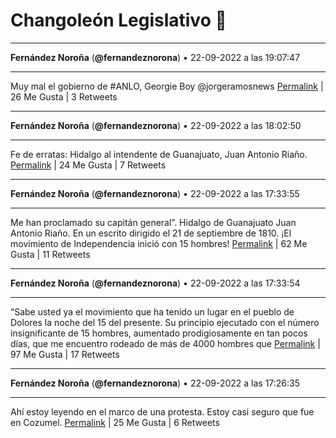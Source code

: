 # Changoleón Legislativo 🙈
*****
**Fernández Noroña** (**@fernandeznorona**) • 22-09-2022 a las 19:07:47
*****
Muy mal el gobierno de #ANLO, Georgie Boy @jorgeramosnews
[Permalink](https://twitter.com/fernandeznorona/status/1573147084722958336) | 26 Me Gusta | 3 Retweets
*****
**Fernández Noroña** (**@fernandeznorona**) • 22-09-2022 a las 18:02:50
*****
Fe de erratas: Hidalgo al intendente de Guanajuato, Juan Antonio Riaño.
[Permalink](https://twitter.com/fernandeznorona/status/1573130739750735877) | 24 Me Gusta | 7 Retweets
*****
**Fernández Noroña** (**@fernandeznorona**) • 22-09-2022 a las 17:33:55
*****
Me han proclamado su capitán general”. Hidalgo de Guanajuato Juan Antonio Riaño. En un escrito dirigido el 21 de septiembre de 1810. ¡El movimiento de Independencia inició con 15 hombres!
[Permalink](https://twitter.com/fernandeznorona/status/1573123462243430400) | 62 Me Gusta | 11 Retweets
*****
**Fernández Noroña** (**@fernandeznorona**) • 22-09-2022 a las 17:33:54
*****
“Sabe usted ya el movimiento que ha tenido un lugar en el pueblo de Dolores la noche del 15 del presente. Su principio ejecutado con el número insignificante de 15 hombres, aumentado prodigiosamente en tan pocos días, que me encuentro rodeado de más de 4000 hombres que
[Permalink](https://twitter.com/fernandeznorona/status/1573123459600846849) | 97 Me Gusta | 17 Retweets
*****
**Fernández Noroña** (**@fernandeznorona**) • 22-09-2022 a las 17:26:35
*****
Ahí estoy leyendo en el marco de una protesta.  Estoy casi seguro que fue en Cozumel.
[Permalink](https://twitter.com/fernandeznorona/status/1573121616661577728) | 25 Me Gusta | 6 Retweets